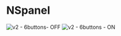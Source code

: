 # NSpanel

![v2 - 6buttons- OFF](https://user-images.githubusercontent.com/46076879/148664026-7cbb6380-0601-44b4-8253-c33137daf388.png)
![v2 - 6buttons - ON](https://user-images.githubusercontent.com/46076879/148664025-0e65dfd7-9d15-44a7-8310-975927d7a9b7.png)
